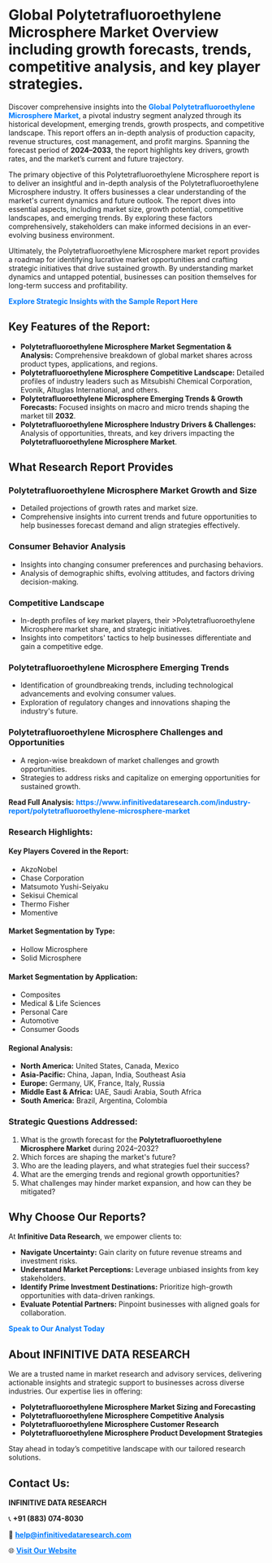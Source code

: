 <h1>Global Polytetrafluoroethylene Microsphere Market Overview including growth forecasts, trends, competitive analysis, and key player strategies.</h1>
<p>
Discover comprehensive insights into the 
<a href="https://www.infinitivedataresearch.com/industry-report/polytetrafluoroethylene-microsphere-market" rel="dofollow" style="color: #007BFF; text-decoration: none;"><strong>Global Polytetrafluoroethylene Microsphere Market</strong></a>, a pivotal industry segment analyzed through its historical development, emerging trends, growth prospects, and competitive landscape. This report offers an in-depth analysis of production capacity, revenue structures, cost management, and profit margins. Spanning the forecast period of <strong>2024–2033</strong>, the report highlights key drivers, growth rates, and the market’s current and future trajectory.
</p>
<p>
The primary objective of this Polytetrafluoroethylene Microsphere report is to deliver an insightful and in-depth analysis of the Polytetrafluoroethylene Microsphere industry. It offers businesses a clear understanding of the market's current dynamics and future outlook. The report dives into essential aspects, including market size, growth potential, competitive landscapes, and emerging trends. By exploring these factors comprehensively, stakeholders can make informed decisions in an ever-evolving business environment.
</p>
<p>
Ultimately, the Polytetrafluoroethylene Microsphere market report provides a roadmap for identifying lucrative market opportunities and crafting strategic initiatives that drive sustained growth. By understanding market dynamics and untapped potential, businesses can position themselves for long-term success and profitability.
</p>
<p>
<a href="https://www.infinitivedataresearch.com/request-sample/reportId=105513" style="color: #007BFF; text-decoration: none;"><strong>Explore Strategic Insights with the Sample Report Here</strong></a>
</p>

<h2>Key Features of the Report:</h2>
<ul>
<li><strong>Polytetrafluoroethylene Microsphere Market Segmentation & Analysis:</strong> Comprehensive breakdown of global market shares across product types, applications, and regions.</li>
<li><strong>Polytetrafluoroethylene Microsphere Competitive Landscape:</strong> Detailed profiles of industry leaders such as Mitsubishi Chemical Corporation, Evonik, Altuglas International, and others.</li>
<li><strong>Polytetrafluoroethylene Microsphere Emerging Trends & Growth Forecasts:</strong> Focused insights on macro and micro trends shaping the market till <strong>2032</strong>.</li>
<li><strong>Polytetrafluoroethylene Microsphere Industry Drivers & Challenges:</strong> Analysis of opportunities, threats, and key drivers impacting the <strong>Polytetrafluoroethylene Microsphere Market</strong>.</li>
</ul>

<h2>What Research Report Provides</h2>
<h3>Polytetrafluoroethylene Microsphere Market Growth and Size</h3>
<ul>
<li>Detailed projections of growth rates and market size.</li>
<li>Comprehensive insights into current trends and future opportunities to help businesses forecast demand and align strategies effectively.</li>
</ul>

<h3>Consumer Behavior Analysis</h3>
<ul>
<li>Insights into changing consumer preferences and purchasing behaviors.</li>
<li>Analysis of demographic shifts, evolving attitudes, and factors driving decision-making.</li>
</ul>

<h3>Competitive Landscape</h3>
<ul>
<li>In-depth profiles of key market players, their >Polytetrafluoroethylene Microsphere market share, and strategic initiatives.</li>
<li>Insights into competitors' tactics to help businesses differentiate and gain a competitive edge.</li>
</ul>

<h3>Polytetrafluoroethylene Microsphere Emerging Trends</h3>
<ul>
<li>Identification of groundbreaking trends, including technological advancements and evolving consumer values.</li>
<li>Exploration of regulatory changes and innovations shaping the industry's future.</li>
</ul>

<h3>Polytetrafluoroethylene Microsphere Challenges and Opportunities</h3>
<ul>
<li>A region-wise breakdown of market challenges and growth opportunities.</li>
<li>Strategies to address risks and capitalize on emerging opportunities for sustained growth.</li>
</ul>
<p><strong>Read Full Analysis:</strong> <a href="https://www.infinitivedataresearch.com/industry-report/polytetrafluoroethylene-microsphere-market" rel="dofollow" style="color: #007BFF; text-decoration: none;"><strong>https://www.infinitivedataresearch.com/industry-report/polytetrafluoroethylene-microsphere-market</strong></a></p>
<h3>Research Highlights:</h3>
<h4>Key Players Covered in the Report:</h4>
<ul><li>AkzoNobel</li><li>Chase Corporation</li><li>Matsumoto Yushi-Seiyaku</li><li>Sekisui Chemical</li><li>Thermo Fisher</li><li>Momentive</li></ul>
<h4>Market Segmentation by Type:</h4>
<ul><li>Hollow Microsphere</li><li>Solid Microsphere</li></ul>
<h4>Market Segmentation by Application:</h4>
<ul><li>Composites</li><li>Medical &amp; Life Sciences</li><li>Personal Care</li><li>Automotive</li><li>Consumer Goods</li></ul>

<h4>Regional Analysis:</h4>
<ul>
<li><strong>North America:</strong> United States, Canada, Mexico</li>
<li><strong>Asia-Pacific:</strong> China, Japan, India, Southeast Asia</li>
<li><strong>Europe:</strong> Germany, UK, France, Italy, Russia</li>
<li><strong>Middle East & Africa:</strong> UAE, Saudi Arabia, South Africa</li>
<li><strong>South America:</strong> Brazil, Argentina, Colombia</li>
</ul>

<h3>Strategic Questions Addressed:</h3>
<ol>
<li>What is the growth forecast for the <strong>Polytetrafluoroethylene Microsphere Market</strong> during 2024–2032?</li>
<li>Which forces are shaping the market's future?</li>
<li>Who are the leading players, and what strategies fuel their success?</li>
<li>What are the emerging trends and regional growth opportunities?</li>
<li>What challenges may hinder market expansion, and how can they be mitigated?</li>
</ol>

<h2>Why Choose Our Reports?</h2>
<p>At <strong>Infinitive Data Research</strong>, we empower clients to:</p>
<ul>
<li><strong>Navigate Uncertainty:</strong> Gain clarity on future revenue streams and investment risks.</li>
<li><strong>Understand Market Perceptions:</strong> Leverage unbiased insights from key stakeholders.</li>
<li><strong>Identify Prime Investment Destinations:</strong> Prioritize high-growth opportunities with data-driven rankings.</li>
<li><strong>Evaluate Potential Partners:</strong> Pinpoint businesses with aligned goals for collaboration.</li>
</ul>
<p><a href="https://www.infinitivedataresearch.com/industry-report/polytetrafluoroethylene-microsphere-market" rel="dofollow" style="color: #007BFF; text-decoration: none;"><strong>Speak to Our Analyst Today</strong></a></p>

<h2>About INFINITIVE DATA RESEARCH</h2>
<p>We are a trusted name in market research and advisory services, delivering actionable insights and strategic support to businesses across diverse industries. Our expertise lies in offering:</p>
<ul>
<li><strong>Polytetrafluoroethylene Microsphere Market Sizing and Forecasting</strong></li>
<li><strong>Polytetrafluoroethylene Microsphere Competitive Analysis</strong></li>
<li><strong>Polytetrafluoroethylene Microsphere Customer Research</strong></li>
<li><strong>Polytetrafluoroethylene Microsphere Product Development Strategies</strong></li>
</ul>
<p>Stay ahead in today’s competitive landscape with our tailored research solutions.</p>

<h2>Contact Us:</h2>
<p><strong>INFINITIVE DATA RESEARCH</strong></p>
<p>📞 <strong>+91 (883) 074-8030</strong></p>
<p>📧 <strong><a href="mailto:help@infinitivedataresearch.com" style="color: #007BFF;">help@infinitivedataresearch.com</a></strong></p>
<p>🌐 <strong><a href="https://www.infinitivedataresearch.com" rel="dofollow" style="color: #007BFF;">Visit Our Website</a></strong></p>